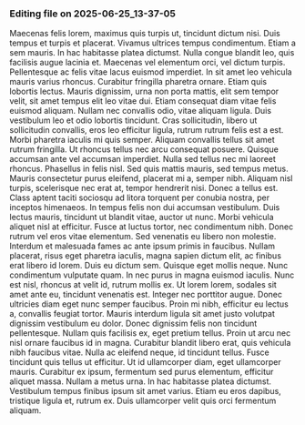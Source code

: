 

### Editing file on 2025-06-25_13-37-05

Maecenas felis lorem, maximus quis turpis ut, tincidunt dictum nisi. Duis tempus et turpis et placerat. Vivamus ultrices tempus condimentum. Etiam a sem mauris. In hac habitasse platea dictumst. Nulla congue blandit leo, quis facilisis augue lacinia et. Maecenas vel elementum orci, vel dictum turpis. Pellentesque ac felis vitae lacus euismod imperdiet. In sit amet leo vehicula mauris varius rhoncus. Curabitur fringilla pharetra ornare. Etiam quis lobortis lectus. Mauris dignissim, urna non porta mattis, elit sem tempor velit, sit amet tempus elit leo vitae dui.
Etiam consequat diam vitae felis euismod aliquam. Nullam nec convallis odio, vitae aliquam ligula. Duis vestibulum leo et odio lobortis tincidunt. Cras sollicitudin, libero ut sollicitudin convallis, eros leo efficitur ligula, rutrum rutrum felis est a est. Morbi pharetra iaculis mi quis semper. Aliquam convallis tellus sit amet rutrum fringilla. Ut rhoncus tellus nec arcu consequat posuere. Quisque accumsan ante vel accumsan imperdiet. Nulla sed tellus nec mi laoreet rhoncus. Phasellus in felis nisl. Sed quis mattis mauris, sed tempus metus.
Mauris consectetur purus eleifend, placerat mi a, semper nibh. Aliquam nisl turpis, scelerisque nec erat at, tempor hendrerit nisi. Donec a tellus est. Class aptent taciti sociosqu ad litora torquent per conubia nostra, per inceptos himenaeos. In tempus felis non dui accumsan vestibulum. Duis lectus mauris, tincidunt ut blandit vitae, auctor ut nunc. Morbi vehicula aliquet nisl at efficitur. Fusce at luctus tortor, nec condimentum nibh. Donec rutrum vel eros vitae elementum.
Sed venenatis eu libero non molestie. Interdum et malesuada fames ac ante ipsum primis in faucibus. Nullam placerat, risus eget pharetra iaculis, magna sapien dictum elit, ac finibus erat libero id lorem. Duis eu dictum sem. Quisque eget mollis neque. Nunc condimentum vulputate quam. In nec purus in magna euismod iaculis. Nunc est nisl, rhoncus at velit id, rutrum mollis ex. Ut lorem lorem, sodales sit amet ante eu, tincidunt venenatis est. Integer nec porttitor augue. Donec ultricies diam eget nunc semper faucibus. Proin mi nibh, efficitur eu lectus a, convallis feugiat tortor. Mauris interdum ligula sit amet justo volutpat dignissim vestibulum eu dolor. Donec dignissim felis non tincidunt pellentesque. Nullam quis facilisis ex, eget pretium tellus.
Proin ut arcu nec nisl ornare faucibus id in magna. Curabitur blandit libero erat, quis vehicula nibh faucibus vitae. Nulla ac eleifend neque, id tincidunt tellus. Fusce tincidunt quis tellus ut efficitur. Ut id ullamcorper diam, eget ullamcorper mauris. Curabitur ex ipsum, fermentum sed purus elementum, efficitur aliquet massa. Nullam a metus urna. In hac habitasse platea dictumst. Vestibulum tempus finibus ipsum sit amet varius. Etiam eu eros dapibus, tristique ligula et, rutrum ex. Duis ullamcorper velit quis orci fermentum aliquam.


